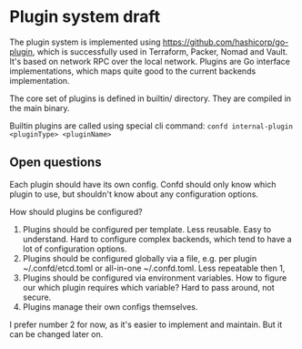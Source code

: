 # Plugin system draft

The plugin system is implemented using https://github.com/hashicorp/go-plugin, which is successfully used in Terraform, Packer, Nomad and Vault. It's based on network RPC over the local network. Plugins are Go interface implementations, which maps quite good to the current backends implementation.

The core set of plugins is defined in builtin/ directory. They are compiled in the main binary.

Builtin plugins are called using special cli command:
`confd internal-plugin <pluginType> <pluginName>`

## Open questions
Each plugin should have its own config.
Confd should only know which plugin to use, but shouldn't know about any configuration options.

How should plugins be configured?
1. Plugins should be configured per template. Less reusable. Easy to understand. Hard to configure complex backends, which tend to have a lot of configuration options.
2. Plugins should be configured globally via a file, e.g. per plugin ~/.confd/etcd.toml or all-in-one ~/.confd.toml. Less repeatable then 1,
3. Plugins should be configured via environment variables. How to figure our which plugin requires which variable? Hard to pass around, not secure.
4. Plugins manage their own configs themselves.

I prefer number 2 for now, as it's easier to implement and maintain. But it can be changed later on.
